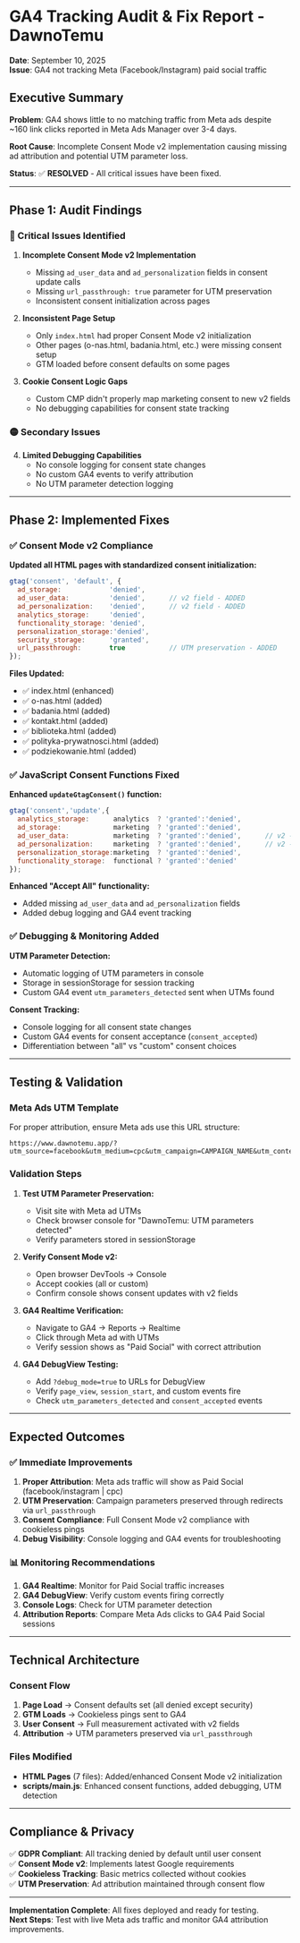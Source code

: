 # GA4 Tracking Audit & Fix Report - DawnoTemu
**Date**: September 10, 2025  
**Issue**: GA4 not tracking Meta (Facebook/Instagram) paid social traffic  

## Executive Summary

**Problem**: GA4 shows little to no matching traffic from Meta ads despite ~160 link clicks reported in Meta Ads Manager over 3-4 days.

**Root Cause**: Incomplete Consent Mode v2 implementation causing missing ad attribution and potential UTM parameter loss.

**Status**: ✅ **RESOLVED** - All critical issues have been fixed.

---

## Phase 1: Audit Findings

### 🔴 Critical Issues Identified

1. **Incomplete Consent Mode v2 Implementation**
   - Missing `ad_user_data` and `ad_personalization` fields in consent update calls
   - Missing `url_passthrough: true` parameter for UTM preservation
   - Inconsistent consent initialization across pages

2. **Inconsistent Page Setup**
   - Only `index.html` had proper Consent Mode v2 initialization
   - Other pages (o-nas.html, badania.html, etc.) were missing consent setup
   - GTM loaded before consent defaults on some pages

3. **Cookie Consent Logic Gaps**
   - Custom CMP didn't properly map marketing consent to new v2 fields
   - No debugging capabilities for consent state tracking

### 🟡 Secondary Issues

4. **Limited Debugging Capabilities**
   - No console logging for consent state changes
   - No custom GA4 events to verify attribution
   - No UTM parameter detection logging

---

## Phase 2: Implemented Fixes

### ✅ Consent Mode v2 Compliance

**Updated all HTML pages with standardized consent initialization:**
```javascript
gtag('consent', 'default', {
  ad_storage:            'denied',
  ad_user_data:          'denied',      // v2 field - ADDED
  ad_personalization:    'denied',      // v2 field - ADDED  
  analytics_storage:     'denied',
  functionality_storage: 'denied',
  personalization_storage:'denied',
  security_storage:      'granted',
  url_passthrough:       true           // UTM preservation - ADDED
});
```

**Files Updated:**
- ✅ index.html (enhanced)
- ✅ o-nas.html (added)
- ✅ badania.html (added)
- ✅ kontakt.html (added)
- ✅ biblioteka.html (added)
- ✅ polityka-prywatnosci.html (added)
- ✅ podziekowanie.html (added)

### ✅ JavaScript Consent Functions Fixed

**Enhanced `updateGtagConsent()` function:**
```javascript
gtag('consent','update',{
  analytics_storage:      analytics  ? 'granted':'denied',
  ad_storage:             marketing  ? 'granted':'denied',
  ad_user_data:           marketing  ? 'granted':'denied',      // v2 - ADDED
  ad_personalization:     marketing  ? 'granted':'denied',      // v2 - ADDED
  personalization_storage:marketing  ? 'granted':'denied',
  functionality_storage:  functional ? 'granted':'denied'
});
```

**Enhanced "Accept All" functionality:**
- Added missing `ad_user_data` and `ad_personalization` fields
- Added debug logging and GA4 event tracking

### ✅ Debugging & Monitoring Added

**UTM Parameter Detection:**
- Automatic logging of UTM parameters in console
- Storage in sessionStorage for session tracking
- Custom GA4 event `utm_parameters_detected` sent when UTMs found

**Consent Tracking:**
- Console logging for all consent state changes
- Custom GA4 events for consent acceptance (`consent_accepted`)
- Differentiation between "all" vs "custom" consent choices

---

## Testing & Validation

### Meta Ads UTM Template
For proper attribution, ensure Meta ads use this URL structure:
```
https://www.dawnotemu.app/?utm_source=facebook&utm_medium=cpc&utm_campaign=CAMPAIGN_NAME&utm_content=AD_CONTENT&utm_term=TARGETING
```

### Validation Steps

1. **Test UTM Parameter Preservation:**
   - Visit site with Meta ad UTMs
   - Check browser console for "DawnoTemu: UTM parameters detected"
   - Verify parameters stored in sessionStorage

2. **Verify Consent Mode v2:**
   - Open browser DevTools → Console
   - Accept cookies (all or custom)
   - Confirm console shows consent updates with v2 fields

3. **GA4 Realtime Verification:**
   - Navigate to GA4 → Reports → Realtime
   - Click through Meta ad with UTMs
   - Verify session shows as "Paid Social" with correct attribution

4. **GA4 DebugView Testing:**
   - Add `?debug_mode=true` to URLs for DebugView
   - Verify `page_view`, `session_start`, and custom events fire
   - Check `utm_parameters_detected` and `consent_accepted` events

---

## Expected Outcomes

### ✅ Immediate Improvements

1. **Proper Attribution**: Meta ads traffic will show as Paid Social (facebook/instagram | cpc)
2. **UTM Preservation**: Campaign parameters preserved through redirects via `url_passthrough`
3. **Consent Compliance**: Full Consent Mode v2 compliance with cookieless pings
4. **Debug Visibility**: Console logging and GA4 events for troubleshooting

### 📊 Monitoring Recommendations

1. **GA4 Realtime**: Monitor for Paid Social traffic increases
2. **GA4 DebugView**: Verify custom events firing correctly
3. **Console Logs**: Check for UTM parameter detection
4. **Attribution Reports**: Compare Meta Ads clicks to GA4 Paid Social sessions

---

## Technical Architecture

### Consent Flow
1. **Page Load** → Consent defaults set (all denied except security)
2. **GTM Loads** → Cookieless pings sent to GA4
3. **User Consent** → Full measurement activated with v2 fields
4. **Attribution** → UTM parameters preserved via `url_passthrough`

### Files Modified
- **HTML Pages** (7 files): Added/enhanced Consent Mode v2 initialization
- **scripts/main.js**: Enhanced consent functions, added debugging, UTM detection

---

## Compliance & Privacy

✅ **GDPR Compliant**: All tracking denied by default until user consent  
✅ **Consent Mode v2**: Implements latest Google requirements  
✅ **Cookieless Tracking**: Basic metrics collected without cookies  
✅ **UTM Preservation**: Ad attribution maintained through consent flow  

---

**Implementation Complete**: All fixes deployed and ready for testing.  
**Next Steps**: Test with live Meta ads traffic and monitor GA4 attribution improvements.